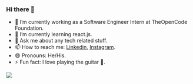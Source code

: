 ### Hi there 👋

- 🔭 I’m currently working as a Software Engineer Intern at TheOpenCode Foundation.
- 🌱 I’m currently learning react.js.
- 💬 Ask me about any tech related stuff.
- 📫 How to reach me: [Linkedin](https://www.linkedin.com/in/adarsh-narayanan-44b31575/), [Instagram](https://www.instagram.com/the_amateur_guitarist/).
- 😄 Pronouns: He/His.
- ⚡ Fun fact: I love playing the guitar 🎸.
<img src="https://github-readme-stats.vercel.app/api?username=Adarsh88&&show_icons=true&title_color=ffffff&icon_color=bb2acf&text_color=daf7dc&bg_color=151515">

